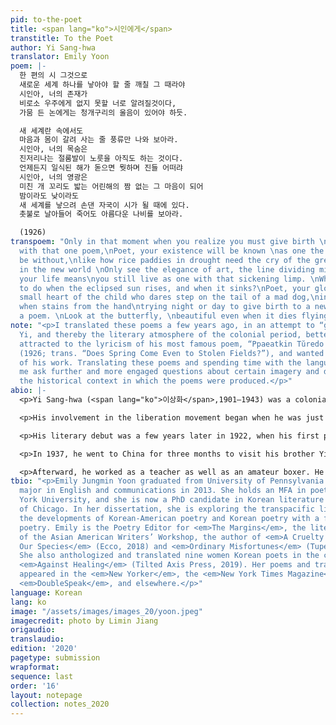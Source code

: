 ```yaml
---
pid: to-the-poet
title: <span lang="ko">시인에게</span>
transtitle: To the Poet
author: Yi Sang-hwa
translator: Emily Yoon
poem: |-
  한 편의 시 그것으로
  새로운 세계 하나를 낳아야 할 줄 깨칠 그 때라야
  시인아, 너의 존재가
  비로소 우주에게 없지 못할 너로 알려질것이다,
  가뭄 든 논에게는 청개구리의 울음이 있어야 하듯.

  새 세계란 속에서도
  마음과 몸이 갈려 사는 줄 풍류만 나와 보아라.
  시인아, 너의 목숨은
  진저리나는 절룸발이 노릇을 아직도 하는 것이다.
  언제든지 일식된 해가 돋으면 뭣하며 진들 어떠랴
  시인아, 너의 영광은
  미친 개 꼬리도 밟는 어린해의 짬 없는 그 마음이 되어
  밤이라도 낮이라도
  새 세계를 낳으려 손댄 자국이 시가 될 때에 있다.
  촛불로 날아들어 죽어도 아름다운 나비를 보아라.

  (1926)
transpoem: "Only in that moment when you realize you must give birth \nto a new world
  with that one poem,\nPoet, your existence will be known \nas one the universe cannot
  be without,\nlike how rice paddies in drought need the cry of the green frog.\n\nEven
  in the new world \nOnly see the elegance of art, the line dividing mind and body.\nPoet,
  your life means\nyou still live as one with that sickening limp. \nWhat is there
  to do when the eclipsed sun rises, and when it sinks?\nPoet, your glory exists in\nthe
  small heart of the child who dares step on the tail of a mad dog,\nin that moment
  when stains from the hand\ntrying night or day to give birth to a new world\nbecome
  a poem. \nLook at the butterfly, \nbeautiful even when it dies flying into the candlelight.\n\n(1926)"
note: "<p>I translated these poems a few years ago, in an attempt to “get to know”
  Yi, and thereby the literary atmosphere of the colonial period, better. I was initially
  attracted to the lyricism of his most famous poem, “Ppaeatkin Tŭredo Pomŭn Onŭn’ga”
  (1926; trans. “Does Spring Come Even to Stolen Fields?”), and wanted to read more
  of his work. Translating these poems and spending time with the language helped
  me ask further and more engaged questions about certain imagery and diction, knowing
  the historical context in which the poems were produced.</p>"
abio: |-
  <p>Yi Sang-hwa (<span lang="ko">이상화</span>,1901–1943) was a colonial-era poet. His work is known for its proletarian and resistance spirit, despite censorship and pressure from the Japanese authorities.</p>

  <p>His involvement in the liberation movement began when he was just a teenager. In 1919 in Daegu, the city of his birth, he and his friends started organizing a student uprising as part of the March First Independence Movement. It ultimately failed when the police found out their plans ,and Yi had to go into hiding for some time.</p>

  <p>His literary debut was a few years later in 1922, when his first poetry publications appeared in <em>Paekcho</em>, a short-lived literary magazine known for publishing romanticist poetry with themes of despair, desperation, and death. In 1925, he became one of the first members of the arts organization KAPF (Korea Artista Proletara Federatio), which, as the name suggests, promoted proletarian ideals.</p>

  <p>In 1937, he went to China for three months to visit his brother Yi Sang-chŏng, an independence fighter, and was arrested by the Japanese police upon return. He was released after eight months.</p>

  <p>Afterward, he worked as a teacher as well as an amateur boxer. He quit in 1940 to focus on reading and research. He translated a classic novel <em>The Tale of Chunhyang</em> into English, and began working on other French translation projects, but died before finishing them; he passed away in Daegu, in 1943, after suffering from stomach cancer.</p>
tbio: "<p>Emily Jungmin Yoon graduated from University of Pennsylvania with a double
  major in English and communications in 2013. She holds an MFA in poetry from New
  York University, and she is now a PhD candidate in Korean literature at the University
  of Chicago. In her dissertation, she is exploring the transpacific link between
  the developments of Korean-American poetry and Korean poetry with a focus on feminist
  poetry. Emily is the Poetry Editor for <em>The Margins</em>, the literary magazine
  of the Asian American Writers’ Workshop, the author of <em>A Cruelty Special to
  Our Species</em> (Ecco, 2018) and <em>Ordinary Misfortunes</em> (Tupelo Press, 2017).
  She also anthologized and translated nine women Korean poets in the collection,
  <em>Against Healing</em> (Tilted Axis Press, 2019). Her poems and translations have
  appeared in the <em>New Yorker</em>, the <em>New York Times Magazine</em>, <em>Poetry</em>,
  <em>DoubleSpeak</em>, and elsewhere.</p>"
language: Korean
lang: ko
image: "/assets/images/images_20/yoon.jpeg"
imagecredit: photo by Limin Jiang
origaudio: 
translaudio: 
edition: '2020'
pagetype: submission
wrapformat: 
sequence: last
order: '16'
layout: notepage
collection: notes_2020
---
```

